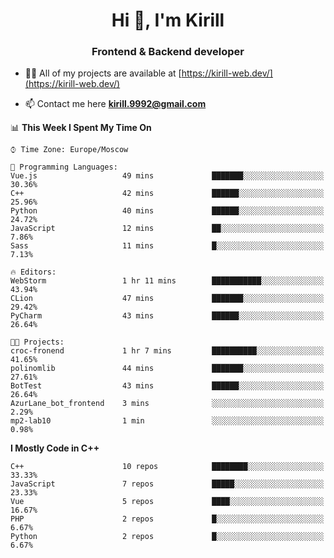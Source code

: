 <h1 align="center">Hi 👋, I'm Kirill</h1>
<h3 align="center">Frontend & Backend developer</h3>

- 👨‍💻 All of my projects are available at [https://kirill-web.dev/](https://kirill-web.dev/)

- 📫 Contact me here **kirill.9992@gmail.com**











<!--START_SECTION:waka-->
📊 **This Week I Spent My Time On** 

```text
⌚︎ Time Zone: Europe/Moscow

💬 Programming Languages: 
Vue.js                   49 mins             ███████░░░░░░░░░░░░░░░░░░   30.36% 
C++                      42 mins             ██████░░░░░░░░░░░░░░░░░░░   25.96% 
Python                   40 mins             ██████░░░░░░░░░░░░░░░░░░░   24.72% 
JavaScript               12 mins             ██░░░░░░░░░░░░░░░░░░░░░░░   7.86% 
Sass                     11 mins             █░░░░░░░░░░░░░░░░░░░░░░░░   7.13%

🔥 Editors: 
WebStorm                 1 hr 11 mins        ███████████░░░░░░░░░░░░░░   43.94% 
CLion                    47 mins             ███████░░░░░░░░░░░░░░░░░░   29.42% 
PyCharm                  43 mins             ██████░░░░░░░░░░░░░░░░░░░   26.64%

🐱‍💻 Projects: 
croc-fronend             1 hr 7 mins         ██████████░░░░░░░░░░░░░░░   41.65% 
polinomlib               44 mins             ███████░░░░░░░░░░░░░░░░░░   27.61% 
BotTest                  43 mins             ██████░░░░░░░░░░░░░░░░░░░   26.64% 
AzurLane_bot_frontend    3 mins              ░░░░░░░░░░░░░░░░░░░░░░░░░   2.29% 
mp2-lab10                1 min               ░░░░░░░░░░░░░░░░░░░░░░░░░   0.98%

```

**I Mostly Code in C++** 

```text
C++                      10 repos            ████████░░░░░░░░░░░░░░░░░   33.33% 
JavaScript               7 repos             █████░░░░░░░░░░░░░░░░░░░░   23.33% 
Vue                      5 repos             ████░░░░░░░░░░░░░░░░░░░░░   16.67% 
PHP                      2 repos             █░░░░░░░░░░░░░░░░░░░░░░░░   6.67% 
Python                   2 repos             █░░░░░░░░░░░░░░░░░░░░░░░░   6.67%

```



<!--END_SECTION:waka-->
